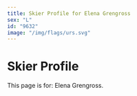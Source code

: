 ```yaml
---
title: Skier Profile for Elena Grengross
sex: "L"
id: "9632"
image: "/img/flags/urs.svg" 
---
```


# Skier Profile

This page is for: Elena Grengross.
    